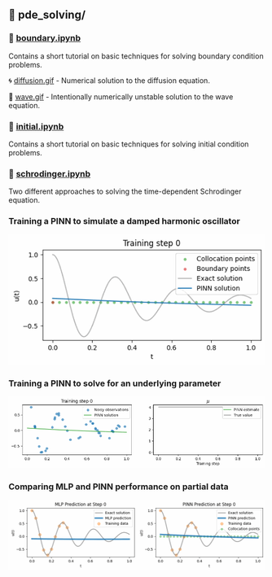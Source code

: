 ## 📂 pde_solving/

### 📓 [boundary.ipynb](pde_solving/boundary.ipynb)
Contains a short tutorial on basic techniques for solving boundary condition problems.

🌀 [diffusion.gif](pde_solving/diffusion.gif) - Numerical solution to the diffusion equation.

🌊 [wave.gif](pde_solving/wave.gif) - Intentionally numerically unstable solution to the wave equation.

### 📓 [initial.ipynb](pde_solving/initial.ipynb)
Contains a short tutorial on basic techniques for solving initial condition problems.

### 📓 [schrodinger.ipynb](pde_solving/schrodinger.ipynb)
Two different approaches to solving the time-dependent Schrodinger equation.


### Training a PINN to simulate a damped harmonic oscillator
![PINN 1](./pinn1.gif)

### Training a PINN to solve for an underlying parameter
![PINN 2](./pinn2.gif)

### Comparing MLP and PINN performance on partial data
![PINN 3](./pinn3.gif)
